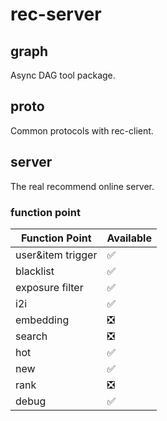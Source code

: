 # rec-server

## graph

Async DAG tool package.

## proto

Common protocols with rec-client.

## server

The real recommend online server.

### function point

Function Point | Available
------------- | -------------
user&item trigger | ✅
blacklist  | ✅
exposure filter | ✅
i2i  | ✅
embedding | ❎
search | ❎
hot | ✅
new  | ✅
rank | ❎
debug | ✅